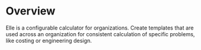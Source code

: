 # Overview

Elle is a configurable calculator for organizations. Create templates that are used across an organization for consistent calculation of specific problems, like costing or engineering design.